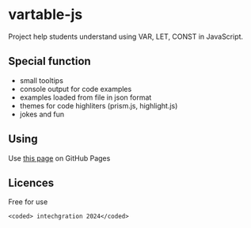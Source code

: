 # vartable-js

Project help students understand using VAR, LET, CONST in JavaScript.

## Special function
- small tooltips
- console output for code examples
- examples loaded from file in json format
- themes for code highliters (prism.js, highlight.js)
- jokes and fun

## Using
Use [this page](https://github.com) on GitHub Pages

## Licences
Free for use

`<coded> intechgration 2024</coded>`

